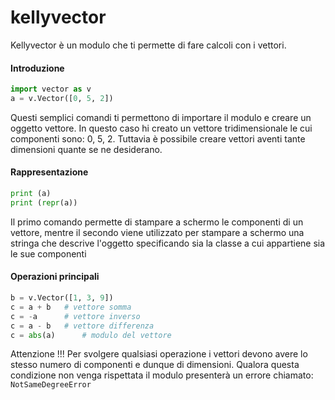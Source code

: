 # kellyvector
Kellyvector è un modulo che ti permette di fare calcoli con i vettori.

#### Introduzione
```python
import vector as v
a = v.Vector([0, 5, 2])
```
Questi semplici comandi ti permettono di importare il modulo e creare un oggetto vettore. In questo caso hi creato un vettore tridimensionale le cui componenti sono: 0, 5, 2. Tuttavia è possibile creare vettori aventi tante dimensioni quante se ne desiderano.

#### Rappresentazione
```python
print (a)
print (repr(a))
```
Il primo comando permette di stampare a schermo le componenti di un vettore, mentre il secondo viene utilizzato per stampare a schermo una stringa che descrive l'oggetto specificando sia la classe a cui appartiene sia le sue componenti

#### Operazioni principali
```python
b = v.Vector([1, 3, 9])
c = a + b	# vettore somma
c = -a		# vettore inverso
c = a - b	# vettore differenza
c = abs(a)     	# modulo del vettore
```
Attenzione !!! Per svolgere qualsiasi operazione i vettori devono avere lo stesso numero di componenti e dunque di dimensioni. Qualora questa condizione non venga rispettata il modulo presenterà un errore chiamato: ```NotSameDegreeError```
